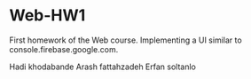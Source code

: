 # Web-HW1
First homework of the Web course. Implementing a UI similar to console.firebase.google.com.

Hadi khodabande
Arash fattahzadeh
Erfan soltanlo
